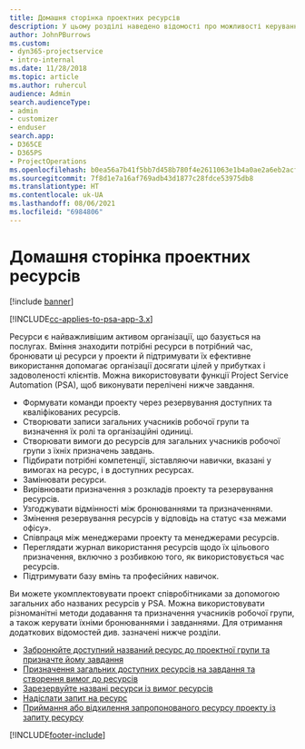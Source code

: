 ```yaml
---
title: Домашня сторінка проектних ресурсів
description: У цьому розділі наведено відомості про можливості керування ресурсами в Project Service Automation (PSA) для Dynamics 365.
author: JohnPBurrows
ms.custom:
- dyn365-projectservice
- intro-internal
ms.date: 11/28/2018
ms.topic: article
ms.author: ruhercul
audience: Admin
search.audienceType:
- admin
- customizer
- enduser
search.app:
- D365CE
- D365PS
- ProjectOperations
ms.openlocfilehash: b0ea56a7b41f5bb7d458b780f4e2611063e1b4a0ae2a6eb2acfa9cfef8c1cff0
ms.sourcegitcommit: 7f8d1e7a16af769adb43d1877c28fdce53975db8
ms.translationtype: HT
ms.contentlocale: uk-UA
ms.lasthandoff: 08/06/2021
ms.locfileid: "6984806"
---
```

# <a name="resourcing-projects-home-page"></a>Домашня сторінка проектних ресурсів

[!include [banner](../includes/psa-now-project-operations.md)]

[!INCLUDE[cc-applies-to-psa-app-3.x](../includes/cc-applies-to-psa-app-3x.md)]

Ресурси є найважливішим активом організації, що базується на послугах. Вміння знаходити потрібні ресурси в потрібний час, бронювати ці ресурси у проекти й підтримувати їх ефективне використання допомагає організації досягати цілей у прибутках і задоволеності клієнтів. Можна використовувати функції Project Service Automation (PSA), щоб виконувати перелічені нижче завдання.

- Формувати команди проекту через резервування доступних та кваліфікованих ресурсів.
- Створювати записи загальних учасників робочої групи та визначення їх ролі та організаційні одиниці.
- Створювати вимоги до ресурсів для загальних учасників робочої групи з їхніх призначень завдань.
- Підбирати потрібні компетенції, зіставляючи навички, вказані у вимогах на ресурс, і в доступних ресурсах.
- Замінювати ресурси.
- Вирівнювати призначення з розкладів проекту та резервування ресурсів.
- Узгоджувати відмінності між бронюваннями та призначеннями.
- Змінення резервування ресурсів у відповідь на статус «за межами офісу».
- Співпраця між менеджерами проекту та менеджерами ресурсів.
- Переглядати журнал використання ресурсів щодо їх цільового призначення, включно з розбивкою того, як використовується час ресурсів.
- Підтримувати базу вмінь та професійних навичок.


Ви можете укомплектовувати проект співробітниками за допомогою загальних або названих ресурсів у PSA. Можна використовувати різноманітні методи додавання та призначення учасників робочої групи, а також керувати їхніми бронюваннями і завданнями. Для отримання додаткових відомостей див. зазначені нижче розділи.

- [Забронюйте доступний названий ресурс до проектної групи та призначте йому завдання](assign-named-bookable-resource.md)
- [Призначення загальних доступних ресурсів на завдання та створення вимог до ресурсів](assign-generic-bookable-resource.md)
- [Зарезервуйте названі ресурси із вимог ресурсів](book-named-resource.md)
- [Надіслати запит на ресурс](submit-resource-request.md)
- [Приймання або відхилення запропонованого ресурсу проекту із запиту ресурсу](accept-reject-proposed-resource.md)


[!INCLUDE[footer-include](../includes/footer-banner.md)]